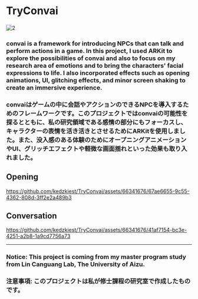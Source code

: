 # TryConvai
![2](https://github.com/kedzkiest/TryConvai/assets/66341676/3a3f225e-87bb-4c7f-a94c-60478e6d1917)　　

### convai is a framework for introducing NPCs that can talk and perform actions in a game. In this project, I used ARKit to explore the possibilities of convai and also to focus on my research area of emotions and to bring the characters' facial expressions to life. I also incorporated effects such as opening animations, UI, glitching effects, and minor screen shaking to create an immersive experience.  

### convaiはゲームの中に会話やアクションのできるNPCを導入するためのフレームワークです。このプロジェクトではconvaiの可能性を探るとともに、私の研究領域である感情の部分にもフォーカスし、キャラクターの表情を活き活きとさせるためにARKitを使用しました。また、没入感のある体験のためにオープニングアニメーションやUI、グリッチエフェクトや軽微な画面揺れといった効果も取り入れました。


## Opening  
https://github.com/kedzkiest/TryConvai/assets/66341676/67ae6655-9c55-4362-808d-3ff2e2a489b3

## Conversation  
https://github.com/kedzkiest/TryConvai/assets/66341676/41af7154-bc3e-4251-a2b8-1a9cd7756a73

---

### Notice: This project is coming from my master program study from Lin Canguang Lab, The University of Aizu.  
### 注意事項: このプロジェクトは私が修士課程の研究室で作成したものです。  
